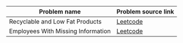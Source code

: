 |        Problem name        |        Problem source link             |
|----------------------------|----------------------------------------|
|Recyclable and Low Fat Products|[Leetcode](https://leetcode.com/problems/recyclable-and-low-fat-products/description)|
|Employees With Missing Information|[Leetcode](https://leetcode.com/problems/employees-with-missing-information/description/)|